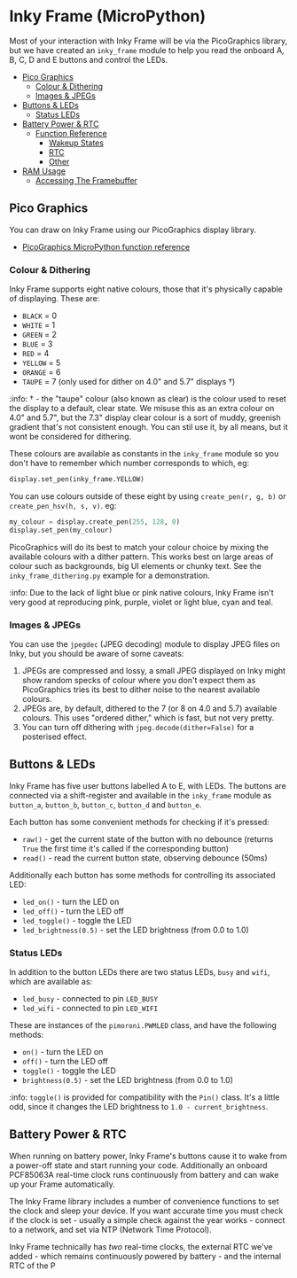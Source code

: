# Inky Frame (MicroPython) <!-- omit in toc -->

Most of your interaction with Inky Frame will be via the PicoGraphics library, but we have created an `inky_frame` module to help you read the onboard A, B, C, D and E buttons and control the LEDs.

- [Pico Graphics](#pico-graphics)
  - [Colour \& Dithering](#colour--dithering)
  - [Images \& JPEGs](#images--jpegs)
- [Buttons \& LEDs](#buttons--leds)
  - [Status LEDs](#status-leds)
- [Battery Power \& RTC](#battery-power--rtc)
  - [Function Reference](#function-reference)
    - [Wakeup States](#wakeup-states)
    - [RTC](#rtc)
    - [Other](#other)
- [RAM Usage](#ram-usage)
  - [Accessing The Framebuffer](#accessing-the-framebuffer)


## Pico Graphics

You can draw on Inky Frame using our PicoGraphics display library.
- [PicoGraphics MicroPython function reference](../../modules/picographics)

### Colour & Dithering

Inky Frame supports eight native colours, those that it's physically capable of displaying. These are:

* `BLACK` = 0
* `WHITE` = 1
* `GREEN` = 2
* `BLUE` = 3
* `RED` = 4
* `YELLOW` = 5
* `ORANGE` = 6
* `TAUPE` = 7 (only used for dither on 4.0" and 5.7" displays †)

:info: † - the "taupe" colour (also known as clear) is the colour used to reset the display to a default, clear state. We misuse this as an extra colour on 4.0" and 5.7", but the 7.3" display clear colour is a sort of muddy, greenish gradient that's not consistent enough. You can stil use it, by all means, but it wont be considered for dithering.

These colours are available as constants in the `inky_frame` module so you don't have to remember which number corresponds to which, eg:

```python
display.set_pen(inky_frame.YELLOW)
```

You can use colours outside of these eight by using `create_pen(r, g, b)` or `create_pen_hsv(h, s, v)`. eg:

```python
my_colour = display.create_pen(255, 128, 0)
display.set_pen(my_colour)
```

PicoGraphics will do its best to match your colour choice by mixing the available colours with a dither pattern. This works best on large areas of colour such as backgrounds, big UI elements or chunky text. See the `inky_frame_dithering.py` example for a demonstration.

:info: Due to the lack of light blue or pink native colours, Inky Frame isn't very good at reproducing pink, purple, violet or light blue, cyan and teal.


### Images & JPEGs

You can use the `jpegdec` (JPEG decoding) module to display JPEG files on Inky, but you should be aware of some caveats:

1. JPEGs are compressed and lossy, a small JPEG displayed on Inky might show random specks of colour where you don't expect them as PicoGraphics tries its best to dither noise to the nearest available colours.
2. JPEGs are, by default, dithered to the 7 (or 8 on 4.0 and 5.7) available colours. This uses "ordered dither," which is fast, but not very pretty.
3. You can turn off dithering with `jpeg.decode(dither=False)` for a posterised effect.

## Buttons & LEDs

Inky Frame has five user buttons labelled A to E, with LEDs. The buttons are connected via a shift-register and available in the `inky_frame` module as `button_a`, `button_b`, `button_c`, `button_d` and `button_e`.

Each button has some convenient methods for checking if it's pressed:

* `raw()` - get the current state of the button with no debounce (returns `True` the first time it's called if the corresponding button)
* `read()` - read the current button state, observing debounce (50ms)

Additionally each button has some methods for controlling its associated LED:

* `led_on()` - turn the LED on
* `led_off()` - turn the LED off
* `led_toggle()` - toggle the LED
* `led_brightness(0.5)` - set the LED brightness (from 0.0 to 1.0)

### Status LEDs

In addition to the button LEDs there are two status LEDs, `busy` and `wifi`, which are available as:

* `led_busy` - connected to pin `LED_BUSY`
* `led_wifi` - connected to pin `LED_WIFI`

These are instances of the `pimoroni.PWMLED` class, and have the following methods:

* `on()` - turn the LED on
* `off()` - turn the LED off
* `toggle()` - toggle the LED
* `brightness(0.5)` - set the LED brightness (from 0.0 to 1.0)

:info: `toggle()` is provided for compatibility with the `Pin()` class. It's a little odd, since it changes the LED brightness to `1.0 - current_brightness`.

## Battery Power & RTC

When running on battery power, Inky Frame's buttons cause it to wake from a power-off state and start running your code. Additionally an onboard PCF85063A real-time clock runs continuously from battery and can wake up your Frame automatically.

The Inky Frame library includes a number of convenience functions to set the clock and sleep your device. If you want accurate time you must check if the clock is set - usually a simple check against the year works - connect to a network, and set via NTP (Network Time Protocol).

Inky Frame technically has *two* real-time clocks, the external RTC we've added - which remains continuously powered by battery - and the internal RTC of the P